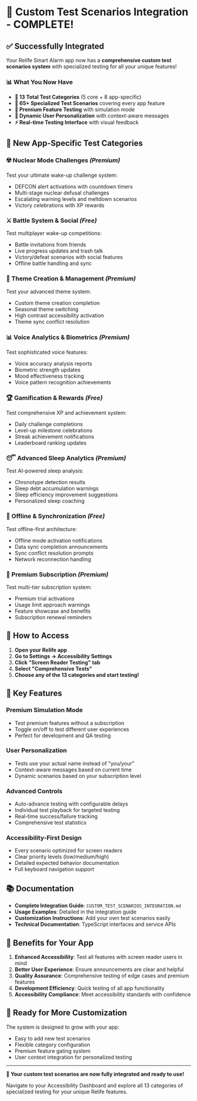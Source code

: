 # 🎉 Custom Test Scenarios Integration - COMPLETE!

## ✅ Successfully Integrated

Your Relife Smart Alarm app now has a **comprehensive custom test scenarios system** with specialized testing for all your unique features!

### 📊 What You Now Have

- **🧪 13 Total Test Categories** (5 core + 8 app-specific)
- **🚀 65+ Specialized Test Scenarios** covering every app feature
- **💎 Premium Feature Testing** with simulation mode
- **🎯 Dynamic User Personalization** with context-aware messages
- **⚡ Real-time Testing Interface** with visual feedback

## 🎯 New App-Specific Test Categories

### ☢️ Nuclear Mode Challenges *(Premium)*
Test your ultimate wake-up challenge system:
- DEFCON alert activations with countdown timers
- Multi-stage nuclear defusal challenges  
- Escalating warning levels and meltdown scenarios
- Victory celebrations with XP rewards

### ⚔️ Battle System & Social *(Free)*
Test multiplayer wake-up competitions:
- Battle invitations from friends
- Live progress updates and trash talk
- Victory/defeat scenarios with social features
- Offline battle handling and sync

### 🎨 Theme Creation & Management *(Premium)*
Test your advanced theme system:
- Custom theme creation completion
- Seasonal theme switching
- High contrast accessibility activation
- Theme sync conflict resolution

### 📊 Voice Analytics & Biometrics *(Premium)*
Test sophisticated voice features:
- Voice accuracy analysis reports
- Biometric strength updates
- Mood effectiveness tracking
- Voice pattern recognition achievements

### 🏆 Gamification & Rewards *(Free)*
Test comprehensive XP and achievement system:
- Daily challenge completions
- Level-up milestone celebrations
- Streak achievement notifications
- Leaderboard ranking updates

### 😴 Advanced Sleep Analytics *(Premium)*
Test AI-powered sleep analysis:
- Chronotype detection results
- Sleep debt accumulation warnings
- Sleep efficiency improvement suggestions
- Personalized sleep coaching

### 🔄 Offline & Synchronization *(Free)*
Test offline-first architecture:
- Offline mode activation notifications
- Data sync completion announcements
- Sync conflict resolution prompts
- Network reconnection handling

### 💎 Premium Subscription *(Premium)*
Test multi-tier subscription system:
- Premium trial activations
- Usage limit approach warnings
- Feature showcase and benefits
- Subscription renewal reminders

## 🚀 How to Access

1. **Open your Relife app**
2. **Go to Settings → Accessibility Settings**
3. **Click "Screen Reader Testing" tab**
4. **Select "Comprehensive Tests"**
5. **Choose any of the 13 categories and start testing!**

## 🔧 Key Features

### Premium Simulation Mode
- Test premium features without a subscription
- Toggle on/off to test different user experiences
- Perfect for development and QA testing

### User Personalization
- Tests use your actual name instead of "you/your"
- Context-aware messages based on current time
- Dynamic scenarios based on your subscription level

### Advanced Controls
- Auto-advance testing with configurable delays
- Individual test playback for targeted testing
- Real-time success/failure tracking
- Comprehensive test statistics

### Accessibility-First Design
- Every scenario optimized for screen readers
- Clear priority levels (low/medium/high)
- Detailed expected behavior documentation
- Full keyboard navigation support

## 📚 Documentation

- **Complete Integration Guide**: `CUSTOM_TEST_SCENARIOS_INTEGRATION.md`
- **Usage Examples**: Detailed in the integration guide
- **Customization Instructions**: Add your own test scenarios easily
- **Technical Documentation**: TypeScript interfaces and service APIs

## 🎯 Benefits for Your App

1. **Enhanced Accessibility**: Test all features with screen reader users in mind
2. **Better User Experience**: Ensure announcements are clear and helpful
3. **Quality Assurance**: Comprehensive testing of edge cases and premium features
4. **Development Efficiency**: Quick testing of all app functionality
5. **Accessibility Compliance**: Meet accessibility standards with confidence

## 🔮 Ready for More Customization

The system is designed to grow with your app:
- Easy to add new test scenarios
- Flexible category configuration
- Premium feature gating system
- User context integration for personalized testing

---

**🎉 Your custom test scenarios are now fully integrated and ready to use!**

Navigate to your Accessibility Dashboard and explore all 13 categories of specialized testing for your unique Relife features.